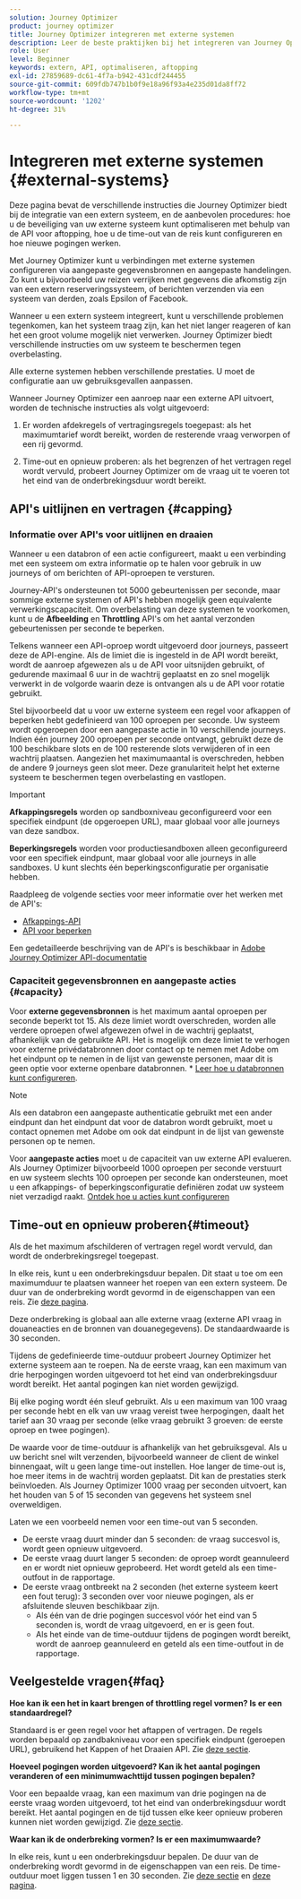 ```yaml
---
solution: Journey Optimizer
product: journey optimizer
title: Journey Optimizer integreren met externe systemen
description: Leer de beste praktijken bij het integreren van Journey Optimizer met externe systemen
role: User
level: Beginner
keywords: extern, API, optimaliseren, aftopping
exl-id: 27859689-dc61-4f7a-b942-431cdf244455
source-git-commit: 609fdb747b1b0f9e18a96f93a4e235d01da8ff72
workflow-type: tm+mt
source-wordcount: '1202'
ht-degree: 31%

---
```


# Integreren met externe systemen {#external-systems}

Deze pagina bevat de verschillende instructies die Journey Optimizer biedt bij de integratie van een extern systeem, en de aanbevolen procedures: hoe u de beveiliging van uw externe systeem kunt optimaliseren met behulp van de API voor aftopping, hoe u de time-out van de reis kunt configureren en hoe nieuwe pogingen werken.

Met Journey Optimizer kunt u verbindingen met externe systemen configureren via aangepaste gegevensbronnen en aangepaste handelingen. Zo kunt u bijvoorbeeld uw reizen verrijken met gegevens die afkomstig zijn van een extern reserveringssysteem, of berichten verzenden via een systeem van derden, zoals Epsilon of Facebook.

Wanneer u een extern systeem integreert, kunt u verschillende problemen tegenkomen, kan het systeem traag zijn, kan het niet langer reageren of kan het een groot volume mogelijk niet verwerken. Journey Optimizer biedt verschillende instructies om uw systeem te beschermen tegen overbelasting.

Alle externe systemen hebben verschillende prestaties. U moet de configuratie aan uw gebruiksgevallen aanpassen.

Wanneer Journey Optimizer een aanroep naar een externe API uitvoert, worden de technische instructies als volgt uitgevoerd:

1. Er worden afdekregels of vertragingsregels toegepast: als het maximumtarief wordt bereikt, worden de resterende vraag verworpen of een rij gevormd.

2. Time-out en opnieuw proberen: als het begrenzen of het vertragen regel wordt vervuld, probeert Journey Optimizer om de vraag uit te voeren tot het eind van de onderbrekingsduur wordt bereikt.

## API&#39;s uitlijnen en vertragen {#capping}

### Informatie over API&#39;s voor uitlijnen en draaien

Wanneer u een databron of een actie configureert, maakt u een verbinding met een systeem om extra informatie op te halen voor gebruik in uw journeys of om berichten of API-oproepen te versturen.

Journey-API&#39;s ondersteunen tot 5000 gebeurtenissen per seconde, maar sommige externe systemen of API&#39;s hebben mogelijk geen equivalente verwerkingscapaciteit. Om overbelasting van deze systemen te voorkomen, kunt u de **Afbeelding** en **Throttling** API&#39;s om het aantal verzonden gebeurtenissen per seconde te beperken.

Telkens wanneer een API-oproep wordt uitgevoerd door journeys, passeert deze de API-engine. Als de limiet die is ingesteld in de API wordt bereikt, wordt de aanroep afgewezen als u de API voor uitsnijden gebruikt, of gedurende maximaal 6 uur in de wachtrij geplaatst en zo snel mogelijk verwerkt in de volgorde waarin deze is ontvangen als u de API voor rotatie gebruikt.

Stel bijvoorbeeld dat u voor uw externe systeem een regel voor afkappen of beperken hebt gedefinieerd van 100 oproepen per seconde. Uw systeem wordt opgeroepen door een aangepaste actie in 10 verschillende journeys. Indien één journey 200 oproepen per seconde ontvangt, gebruikt deze de 100 beschikbare slots en de 100 resterende slots verwijderen of in een wachtrij plaatsen. Aangezien het maximumaantal is overschreden, hebben de andere 9 journeys geen slot meer. Deze granulariteit helpt het externe systeem te beschermen tegen overbelasting en vastlopen.

>[!IMPORTANT]
>
>**Afkappingsregels** worden op sandboxniveau geconfigureerd voor een specifiek eindpunt (de opgeroepen URL), maar globaal voor alle journeys van deze sandbox.
>
>**Beperkingsregels** worden voor productiesandboxen alleen geconfigureerd voor een specifiek eindpunt, maar globaal voor alle journeys in alle sandboxes. U kunt slechts één beperkingsconfiguratie per organisatie hebben.

Raadpleeg de volgende secties voor meer informatie over het werken met de API&#39;s:

* [Afkappings-API](capping.md)
* [API voor beperken](throttling.md)

Een gedetailleerde beschrijving van de API&#39;s is beschikbaar in [Adobe Journey Optimizer API-documentatie](https://developer.adobe.com/journey-optimizer-apis/references/journeys/)

### Capaciteit gegevensbronnen en aangepaste acties {#capacity}

Voor **externe gegevensbronnen** is het maximum aantal oproepen per seconde beperkt tot 15. Als deze limiet wordt overschreden, worden alle verdere oproepen ofwel afgewezen ofwel in de wachtrij geplaatst, afhankelijk van de gebruikte API. Het is mogelijk om deze limiet te verhogen voor externe privédatabronnen door contact op te nemen met Adobe om het eindpunt op te nemen in de lijst van gewenste personen, maar dit is geen optie voor externe openbare databronnen. * [Leer hoe u databronnen kunt configureren](../datasource/about-data-sources.md).

>[!NOTE]
>
>Als een databron een aangepaste authenticatie gebruikt met een ander eindpunt dan het eindpunt dat voor de databron wordt gebruikt, moet u contact opnemen met Adobe om ook dat eindpunt in de lijst van gewenste personen op te nemen.

Voor **aangepaste acties** moet u de capaciteit van uw externe API evalueren. Als Journey Optimizer bijvoorbeeld 1000 oproepen per seconde verstuurt en uw systeem slechts 100 oproepen per seconde kan ondersteunen, moet u een afkappings- of beperkingsconfiguratie definiëren zodat uw systeem niet verzadigd raakt. [Ontdek hoe u acties kunt configureren](../action/action.md)

## Time-out en opnieuw proberen{#timeout}

Als de het maximum afschilderen of vertragen regel wordt vervuld, dan wordt de onderbrekingsregel toegepast.

In elke reis, kunt u een onderbrekingsduur bepalen. Dit staat u toe om een maximumduur te plaatsen wanneer het roepen van een extern systeem. De duur van de onderbreking wordt gevormd in de eigenschappen van een reis. Zie [deze pagina](../building-journeys/journey-gs.md#timeout_and_error).

Deze onderbreking is globaal aan alle externe vraag (externe API vraag in douaneacties en de bronnen van douanegegevens). De standaardwaarde is 30 seconden.

Tijdens de gedefinieerde time-outduur probeert Journey Optimizer het externe systeem aan te roepen. Na de eerste vraag, kan een maximum van drie herpogingen worden uitgevoerd tot het eind van onderbrekingsduur wordt bereikt. Het aantal pogingen kan niet worden gewijzigd.

Bij elke poging wordt één sleuf gebruikt. Als u een maximum van 100 vraag per seconde hebt en elk van uw vraag vereist twee herpogingen, daalt het tarief aan 30 vraag per seconde (elke vraag gebruikt 3 groeven: de eerste oproep en twee pogingen).

De waarde voor de time-outduur is afhankelijk van het gebruiksgeval. Als u uw bericht snel wilt verzenden, bijvoorbeeld wanneer de client de winkel binnengaat, wilt u geen lange time-out instellen. Hoe langer de time-out is, hoe meer items in de wachtrij worden geplaatst. Dit kan de prestaties sterk beïnvloeden. Als Journey Optimizer 1000 vraag per seconden uitvoert, kan het houden van 5 of 15 seconden van gegevens het systeem snel overweldigen.

Laten we een voorbeeld nemen voor een time-out van 5 seconden.

* De eerste vraag duurt minder dan 5 seconden: de vraag succesvol is, wordt geen opnieuw uitgevoerd.
* De eerste vraag duurt langer 5 seconden: de oproep wordt geannuleerd en er wordt niet opnieuw geprobeerd. Het wordt geteld als een time-outfout in de rapportage.
* De eerste vraag ontbreekt na 2 seconden (het externe systeem keert een fout terug): 3 seconden over voor nieuwe pogingen, als er afsluitende sleuven beschikbaar zijn.
   * Als één van de drie pogingen succesvol vóór het eind van 5 seconden is, wordt de vraag uitgevoerd, en er is geen fout.
   * Als het einde van de time-outduur tijdens de pogingen wordt bereikt, wordt de aanroep geannuleerd en geteld als een time-outfout in de rapportage.

## Veelgestelde vragen{#faq}

**Hoe kan ik een het in kaart brengen of throttling regel vormen? Is er een standaardregel?**

Standaard is er geen regel voor het aftappen of vertragen. De regels worden bepaald op zandbakniveau voor een specifiek eindpunt (geroepen URL), gebruikend het Kappen of het Draaien API. Zie [deze sectie](../configuration/external-systems.md#capping).

**Hoeveel pogingen worden uitgevoerd? Kan ik het aantal pogingen veranderen of een minimumwachttijd tussen pogingen bepalen?**

Voor een bepaalde vraag, kan een maximum van drie pogingen na de eerste vraag worden uitgevoerd, tot het eind van onderbrekingsduur wordt bereikt. Het aantal pogingen en de tijd tussen elke keer opnieuw proberen kunnen niet worden gewijzigd. Zie [deze sectie](../configuration/external-systems.md#timeout).

**Waar kan ik de onderbreking vormen? Is er een maximumwaarde?**

In elke reis, kunt u een onderbrekingsduur bepalen. De duur van de onderbreking wordt gevormd in de eigenschappen van een reis. De time-outduur moet liggen tussen 1 en 30 seconden. Zie [deze sectie](../configuration/external-systems.md#timeout) en [deze pagina](../building-journeys/journey-gs.md#timeout_and_error).